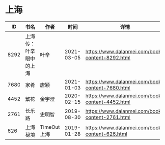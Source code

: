 # 上海

| ID | 书名 | 作者 | 时间 | 详情 | 下载页面 | EPUB下载链接 | MOBI下载链接 | AZW3下载链接 |
| --- | --- | --- | --- | --- | --- | --- | --- | --- |
| 8292 | 上海传：叶辛眼中的上海 | 叶辛 | 2021-03-05 | https://www.dalanmei.com/book-content-8292.html | https://www.dalanmei.com/download-book-8292.html | http://ct.dalanmei.com/f/31084289-571707828-4d7e58 | http://ct.dalanmei.com/f/31084289-572115488-90b179 | http://ct.dalanmei.com/f/31084289-572137796-ec0750 |
| 7680 | 家肴 | 唐颖 | 2021-01-03 | https://www.dalanmei.com/book-content-7680.html | https://www.dalanmei.com/download-book-7680.html | http://ct.dalanmei.com/f/31084289-571649062-60a76f | http://ct.dalanmei.com/f/31084289-572120196-51b9e9 | http://ct.dalanmei.com/f/31084289-572180419-66dbb2 |
| 4452 | 繁花 | 金宇澄 | 2020-02-15 | https://www.dalanmei.com/book-content-4452.html | https://www.dalanmei.com/download-book-4452.html | http://ct.dalanmei.com/f/31084289-571531834-20277c | http://ct.dalanmei.com/f/31084289-571799603-90ea80 | http://ct.dalanmei.com/f/31084289-571988939-09d8d3 |
| 2761 | 长乐路 | 史明智 | 2019-08-30 | https://www.dalanmei.com/book-content-2761.html | https://www.dalanmei.com/download-book-2761.html | http://ct.dalanmei.com/f/31084289-571585548-d0f2db | http://ct.dalanmei.com/f/31084289-571732857-6d2939 | http://ct.dalanmei.com/f/31084289-571848751-0ce4f7 |
| 626 | 上海秘境 | TimeOut 上海 | 2019-01-28 | https://www.dalanmei.com/book-content-626.html |  |  |  |  |
